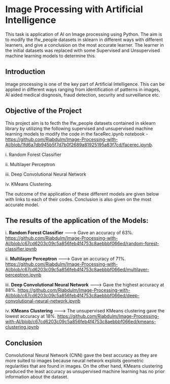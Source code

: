 # Image Processing with Artificial Intelligence 
This task is application of AI on Image processing using Python. The aim is to modify the lfw_people datasets in sklearn in different ways with different learners, and give a conclusion on the most accurate learner. The learner in the initial datasets was replaced with some Supervised and Unsupervised machine learning models to determine this. 

## Introduction
Image processing is one of the key part of Artificial Intelligence. This can be applied in different ways ranging from identification of patterns in images, AI aided medical disgnosis, fraud detection, security and surveillance etc. 


## Objective of the Project
This project aim is to fecth the lfw_people datasets contained in sklearn library by utilizing the following supervised and unsupervised machine learning models to modify the code in the faceRec.ipynb notebook - https://github.com/Riabdulm/Image-Processing-with-AI/blob/1fd6a7db945b5f7d7b0f2689a81925195a83f7cd/facerec.ipynb. 

i. Random Forest Classifier

ii. Multilayer Perceptron

iii. Deep Convolutional Neural Network

iv. KMeans Clustering.

The outcome of the application of these different models are given below with links to each of their codes. Conclusion is also given on the most accurate model.



## The results of the application of the Models:

i. **Random Forest Classifier** ---> Gave an accuracy of 63%. https://github.com/Riabdulm/Image-Processing-with-AI/blob/c67cd6203c09c5a856feb4f4753c8aebbbf066ed/random-forest-classifier.ipynb 

ii. **Multilayer Perceptron** ---> Gave an accuracy of 71%. https://github.com/Riabdulm/Image-Processing-with-AI/blob/c67cd6203c09c5a856feb4f4753c8aebbbf066ed/multilayer-perceptron.ipynb

iii. **Deep Convolutional Neural Network** ---> Gave the highest accuracy at 88%. https://github.com/Riabdulm/Image-Processing-with-AI/blob/c67cd6203c09c5a856feb4f4753c8aebbbf066ed/deep-convolutional-neural-network.ipynb

iv. **KMeans Clustering** ---> The unsupervised KMeans clustering gave the lowest accuracy at 18%. https://github.com/Riabdulm/Image-Processing-with-AI/blob/c67cd6203c09c5a856feb4f4753c8aebbbf066ed/kmeans-clustering.ipynb


## Conclusion

Convolutional Neural Network (CNN) gave the best accuracy as they are more suited to images because neural network exploits geometric regularities that are found in images. On the other hand, KMeans clustering produced the least accuracy as unsupervised machine learning has no prior information about the dataset.


